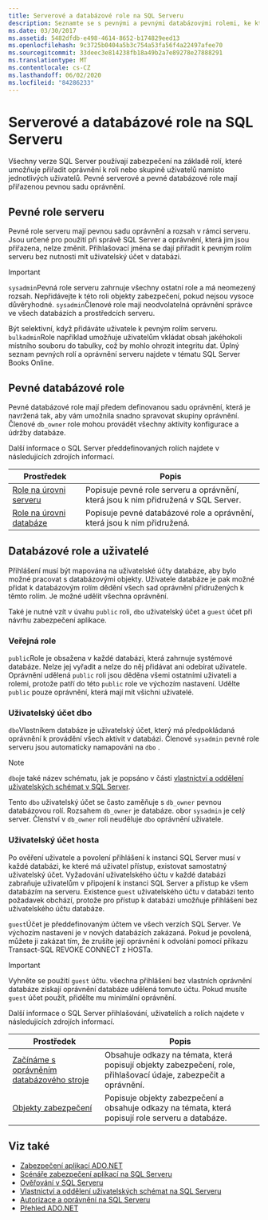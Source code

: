 ```yaml
---
title: Serverové a databázové role na SQL Serveru
description: Seznamte se s pevnými a pevnými databázovými rolemi, ke kterým je přiřazena pevná sada oprávnění. SQL Server používá zabezpečení na základě rolí.
ms.date: 03/30/2017
ms.assetid: 5482dfdb-e498-4614-8652-b174829eed13
ms.openlocfilehash: 9c3725b0404a5b3c754a53fa56f4a22497afee70
ms.sourcegitcommit: 33deec3e814238fb18a49b2a7e89278e27888291
ms.translationtype: MT
ms.contentlocale: cs-CZ
ms.lasthandoff: 06/02/2020
ms.locfileid: "84286233"
---
```

# <a name="server-and-database-roles-in-sql-server"></a>Serverové a databázové role na SQL Serveru
Všechny verze SQL Server používají zabezpečení na základě rolí, které umožňuje přiřadit oprávnění k roli nebo skupině uživatelů namísto jednotlivých uživatelů. Pevné serverové a pevné databázové role mají přiřazenou pevnou sadu oprávnění.  
  
## <a name="fixed-server-roles"></a>Pevné role serveru  
 Pevné role serveru mají pevnou sadu oprávnění a rozsah v rámci serveru. Jsou určené pro použití při správě SQL Server a oprávnění, která jim jsou přiřazena, nelze změnit. Přihlašovací jména se dají přiřadit k pevným rolím serveru bez nutnosti mít uživatelský účet v databázi.  
  
> [!IMPORTANT]
> `sysadmin`Pevná role serveru zahrnuje všechny ostatní role a má neomezený rozsah. Nepřidávejte k této roli objekty zabezpečení, pokud nejsou vysoce důvěryhodné. `sysadmin`Členové role mají neodvolatelná oprávnění správce ve všech databázích a prostředcích serveru.  
  
 Být selektivní, když přidáváte uživatele k pevným rolím serveru. `bulkadmin`Role například umožňuje uživatelům vkládat obsah jakéhokoli místního souboru do tabulky, což by mohlo ohrozit integritu dat. Úplný seznam pevných rolí a oprávnění serveru najdete v tématu SQL Server Books Online.  
  
## <a name="fixed-database-roles"></a>Pevné databázové role  
 Pevné databázové role mají předem definovanou sadu oprávnění, která je navržená tak, aby vám umožnila snadno spravovat skupiny oprávnění. Členové `db_owner` role mohou provádět všechny aktivity konfigurace a údržby databáze.  
  
 Další informace o SQL Server předdefinovaných rolích najdete v následujících zdrojích informací.  
  
|Prostředek|Popis|  
|--------------|-----------------|  
|[Role na úrovni serveru](/sql/relational-databases/security/authentication-access/server-level-roles)|Popisuje pevné role serveru a oprávnění, která jsou k nim přidružená v SQL Server.|  
|[Role na úrovni databáze](/sql/relational-databases/security/authentication-access/database-level-roles)|Popisuje pevné databázové role a oprávnění, která jsou k nim přidružená.|  
  
## <a name="database-roles-and-users"></a>Databázové role a uživatelé  
 Přihlášení musí být mapována na uživatelské účty databáze, aby bylo možné pracovat s databázovými objekty. Uživatele databáze je pak možné přidat k databázovým rolím dědění všech sad oprávnění přidružených k těmto rolím. Je možné udělit všechna oprávnění.  
  
 Také je nutné vzít v úvahu `public` roli, `dbo` uživatelský účet a `guest` účet při návrhu zabezpečení aplikace.  
  
### <a name="the-public-role"></a>Veřejná role  
 `public`Role je obsažena v každé databázi, která zahrnuje systémové databáze. Nelze jej vyřadit a nelze do něj přidávat ani odebírat uživatele. Oprávnění udělená `public` roli jsou děděna všemi ostatními uživateli a rolemi, protože patří do této `public` role ve výchozím nastavení. Udělte `public` pouze oprávnění, která mají mít všichni uživatelé.  
  
### <a name="the-dbo-user-account"></a>Uživatelský účet dbo  
 `dbo`Vlastníkem databáze je uživatelský účet, který má předpokládaná oprávnění k provádění všech aktivit v databázi. Členové `sysadmin` pevné role serveru jsou automaticky namapováni na `dbo` .  
  
> [!NOTE]
> `dbo`je také název schématu, jak je popsáno v části [vlastnictví a oddělení uživatelských schémat v SQL Server](ownership-and-user-schema-separation-in-sql-server.md).  
  
 Tento `dbo` uživatelský účet se často zaměňuje s `db_owner` pevnou databázovou rolí. Rozsahem `db_owner` je databáze. obor `sysadmin` je celý server. Členství v `db_owner` roli neuděluje `dbo` oprávnění uživatele.  
  
### <a name="the-guest-user-account"></a>Uživatelský účet hosta  
 Po ověření uživatele a povolení přihlášení k instanci SQL Server musí v každé databázi, ke které má uživatel přístup, existovat samostatný uživatelský účet. Vyžadování uživatelského účtu v každé databázi zabraňuje uživatelům v připojení k instanci SQL Server a přístup ke všem databázím na serveru. Existence `guest` uživatelského účtu v databázi tento požadavek obchází, protože pro přístup k databázi umožňuje přihlášení bez uživatelského účtu databáze.  
  
 `guest`Účet je předdefinovaným účtem ve všech verzích SQL Server. Ve výchozím nastavení je v nových databázích zakázaná. Pokud je povolená, můžete ji zakázat tím, že zrušíte její oprávnění k odvolání pomocí příkazu Transact-SQL REVOKE CONNECT z HOSTa.  
  
> [!IMPORTANT]
> Vyhněte se použití `guest` účtu. všechna přihlášení bez vlastních oprávnění databáze získají oprávnění databáze udělená tomuto účtu. Pokud musíte `guest` účet použít, přidělte mu minimální oprávnění.  
  
 Další informace o SQL Server přihlašování, uživatelích a rolích najdete v následujících zdrojích informací.  
  
|Prostředek|Popis|  
|--------------|-----------------|  
|[Začínáme s oprávněním databázového stroje](/sql/relational-databases/security/authentication-access/getting-started-with-database-engine-permissions)|Obsahuje odkazy na témata, která popisují objekty zabezpečení, role, přihlašovací údaje, zabezpečit a oprávnění.|  
|[Objekty zabezpečení](/sql/relational-databases/security/authentication-access/principals-database-engine)|Popisuje objekty zabezpečení a obsahuje odkazy na témata, která popisují role serveru a databáze.|  
  
## <a name="see-also"></a>Viz také

- [Zabezpečení aplikací ADO.NET](../securing-ado-net-applications.md)
- [Scénáře zabezpečení aplikací na SQL Serveru](application-security-scenarios-in-sql-server.md)
- [Ověřování v SQL Serveru](authentication-in-sql-server.md)
- [Vlastnictví a oddělení uživatelských schémat na SQL Serveru](ownership-and-user-schema-separation-in-sql-server.md)
- [Autorizace a oprávnění na SQL Serveru](authorization-and-permissions-in-sql-server.md)
- [Přehled ADO.NET](../ado-net-overview.md)

